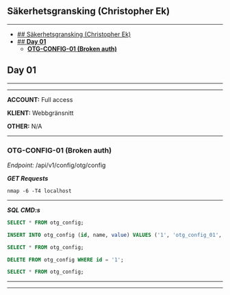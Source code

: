 ## Säkerhetsgransking (Christopher Ek)
---

- [## Säkerhetsgransking (Christopher Ek)](#-säkerhetsgransking-christopher-ek)
- [## **Day 01**](#-day-01)
  - [**OTG-CONFIG-01 (Broken auth)**](#otg-config-01-broken-auth)


## **Day 01**
---
---
**ACCOUNT:** Full access

**KLIENT:** Webbgränsnitt 

**OTHER:** N/A

---

### **OTG-CONFIG-01 (Broken auth)**
*Endpoint:* /api/v1/config/otg/config



***GET Requests***


`nmap -6 -T4 localhost`

---

***SQL CMD:s***

  

```sql
SELECT * FROM otg_config;

INSERT INTO otg_config (id, name, value) VALUES ('1', 'otg_config_01', 'value_01');

SELECT * FROM otg_config;

DELETE FROM otg_config WHERE id = '1';

SELECT * FROM otg_config;
```
---
---



